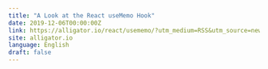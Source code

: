 ```yaml
---
title: "A Look at the React useMemo Hook"
date: 2019-12-06T00:00:00Z
link: https://alligator.io/react/usememo/?utm_medium=RSS&utm_source=news.12bit.vn
site: alligator.io
language: English
draft: false
---
```

